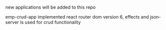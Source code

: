 new applications will be added to this repo

emp-crud-app implemented react router dom version 6, effects and json-server is used for crud functionality
